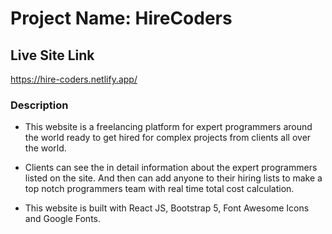 # Project Name: HireCoders


## Live Site Link

<https://hire-coders.netlify.app/>

### Description

* This website is a freelancing platform for expert programmers around the world ready to get hired for complex projects from clients all over the world.

* Clients can see the in detail information about the expert programmers listed on the site. And then can add anyone to their hiring lists to make a top notch programmers team with real time total cost calculation.

* This website is built with React JS, Bootstrap 5, Font Awesome Icons and Google Fonts.